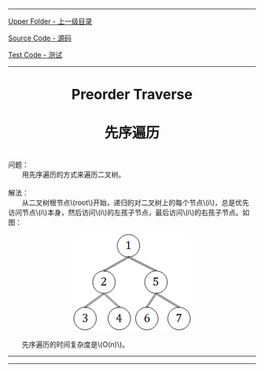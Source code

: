 <script type="text/javascript" async src="//cdn.bootcss.com/mathjax/2.7.0/MathJax.js?config=TeX-AMS-MML_HTMLorMML"></script>
<script type="text/javascript" async src="https://cdnjs.cloudflare.com/ajax/libs/mathjax/2.7.1/MathJax.js?config=TeX-MML-AM_CHTML"></script>


--------
[Upper Folder - 上一级目录](../../)

[Source Code - 源码](https://github.com/zhaochenyou/Way-to-Algorithm/blob/master/src/GraphTheory/Traverse/PreorderTraverse.hpp)

[Test Code - 测试](https://github.com/zhaochenyou/Way-to-Algorithm/blob/master/src/GraphTheory/Traverse/PreorderTraverse.cpp)


--------

<div>
<h1 align="center">Preorder Traverse</h1>
<h1 align="center">先序遍历</h1>
<br>
问题： <br>
&emsp;&emsp;用先序遍历的方式来遍历二叉树。 <br>
<br>
解法： <br>
&emsp;&emsp;从二叉树根节点\(root\)开始，递归的对二叉树上的每个节点\(i\)，总是优先访问节点\(i\)本身，然后访问\(i\)的左孩子节点，最后访问\(i\)的右孩子节点。如图： <br>
<p align="center"><img src="../res/PreorderTraverse1.png" /></p>
&emsp;&emsp;先序遍历的时间复杂度是\(O(n)\)。 <br>
</div>


--------
--------
